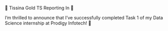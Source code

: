 🚀 Tissina Gold TS Reporting In 🚀

I’m thrilled to announce that I’ve successfully completed Task 1 of my Data Science internship at Prodigy Infotech! 🌟

